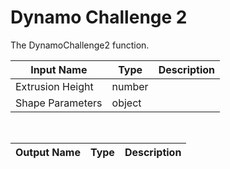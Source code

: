 

# Dynamo Challenge 2

The DynamoChallenge2 function.

|Input Name|Type|Description|
|---|---|---|
|Extrusion Height|number||
|Shape Parameters|object||


<br>

|Output Name|Type|Description|
|---|---|---|

